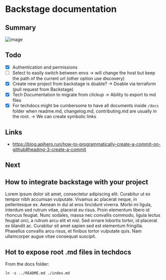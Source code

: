 # Backstage documentation

## Summary

![image](https://github.com/micc83/wr-backstage-docs/assets/1750404/c7a804e6-d4f3-48c7-8768-85be10760e10)

## Todo

- [x] Authentication and permissions
- [ ] Select to easily switch between envs -> will change the host but keep the path of the current url (other option use discovery)
- [x] Create new project from backstage is doable? -> Doable via terraform (pull request from Backstage)
- [x] Tech Documentation to migrate from clickup -> Ability to export to md files
- [x] For techdocs might be cumbersome to have all documents inside `/docs` folder when readme.md, changelog.md, contributing.md are usually in the root. -> We can create symbolic links

## Links
- https://blog.apihero.run/how-to-programmatically-create-a-commit-on-github#heading-3-create-a-commit

## Next

## How to integrate backstage with your project

Lorem ipsum dolor sit amet, consectetur adipiscing elit. Curabitur ut ex tempor nibh accumsan vulputate. Vivamus ac placerat neque, in pellentesque ex. Aenean in dui at eros tincidunt viverra. Morbi mi ligula, interdum sed rutrum vitae, placerat eu risus. Proin elementum libero id rhoncus feugiat. Nunc sodales, massa nec convallis commodo, ligula lectus feugiat orci, a rutrum arcu elit et nisl. Sed ornare lobortis tortor, id placerat ex blandit ac. Curabitur sit amet sapien sed est elementum fringilla. Phasellus convallis arcu risus, et finibus tortor vulputate quis. Nam ullamcorper augue vitae consequat suscipit.

## Hot to expose root .md files in techdocs

From the docs folder:
```
ln -s ../README.md ./index.md
```

